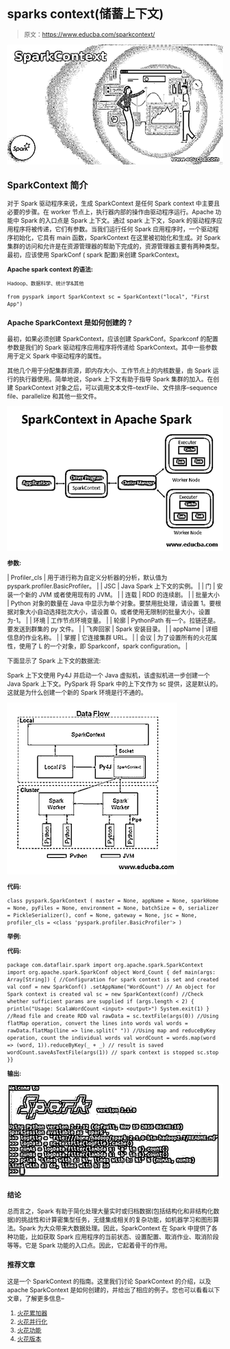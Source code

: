 # sparks context(储蓄上下文)

> 原文：<https://www.educba.com/sparkcontext/>

![SparkContext](img/0cbb3d6c39e178e687014cd5cc084df8.png)



## SparkContext 简介

对于 Spark 驱动程序来说，生成 SparkContext 是任何 Spark context 中主要且必要的步骤。在 worker 节点上，执行器内部的操作由驱动程序运行。Apache 功能中 Spark 的入口点是 Spark 上下文。通过 spark 上下文，Spark 的驱动程序应用程序将被传递，它们有参数。当我们运行任何 Spark 应用程序时，一个驱动程序初始化，它具有 main 函数，SparkContext 在这里被初始化和生成。对 Spark 集群的访问和允许是在资源管理器的帮助下完成的，资源管理器主要有两种类型。最初，应该使用 SparkConf ( spark 配置)来创建 SparkContext。

**Apache spark context 的语法:**

<small>Hadoop、数据科学、统计学&其他</small>

`from pyspark import SparkContext
sc = SparkContext("local", "First App")`

### Apache SparkContext 是如何创建的？

最初，如果必须创建 SparkContext，应该创建 SparkConf。Sparkconf 的配置参数是我们的 Spark 驱动程序应用程序将传递给 SparkContext。其中一些参数用于定义 Spark 中驱动程序的属性。

其他几个用于分配集群资源，即内存大小、工作节点上的内核数量，由 Spark 运行的执行器使用。简单地说，Spark 上下文有助于指导 Spark 集群的加入。在创建 SparkContext 对象之后，可以调用文本文件–textFile、文件排序–sequence file、parallelize 和其他一些文件。

![How Apache Spark Context is created](img/bb1e497193fccea9a59152ce761c4d16.png)



**参数:**

| Profiler_cls | 用于进行称为自定义分析器的分析，默认值为 pyspark.profiler.BasicProfiler。 |
| JSC | Java Spark 上下文的实例。 |
| 门 | 安装一个新的 JVM 或者使用现有的 JVM。 |
| 连载 | RDD 的连续剧。 |
| 批量大小 | Python 对象的数量在 Java 中显示为单个对象。要禁用批处理，请设置 1。要根据对象大小自动选择批次大小，请设置 0。或者使用无限制的批量大小，设置为-1。 |
| 环境 | 工作节点环境变量。 |
| 轮廓 | PythonPath 有一个。拉链还是。要发送到群集的 py 文件。 |
| 飞奔回家 | Spark 安装目录。 |
| appName | 详细信息的作业名称。 |
| 掌握 | 它连接集群 URL。 |
| 会议 | 为了设置所有的火花属性，使用了 L 的一个对象，即 Sparkconf，spark configuration。 |

下面显示了 Spark 上下文的数据流:

Spark 上下文使用 Py4J 并启动一个 Java 虚拟机，该虚拟机进一步创建一个 Java Spark 上下文。PySpark 将 Spark 中的上下文作为 sc 提供，这是默认的。这就是为什么创建一个新的 Spark 环境是行不通的。

![the data flow of the Spark context](img/e2b908f2ad01d40ca9df01ef8cf61de7.png)



**代码:**

`class pyspark.SparkContext (
master = None,
appName = None,
sparkHome = None,
pyFiles = None,
environment = None,
batchSize = 0,
serializer = PickleSerializer(),
conf = None,
gateway = None,
jsc = None,
profiler_cls = <class 'pyspark.profiler.BasicProfiler'>
)`

**举例:**

**代码:**

`package com.dataflair.spark
import org.apache.spark.SparkContext
import org.apache.spark.SparkConf
object Word_Count {
def main(args: Array[String]) {
//Configuration for spark context is set and created
val conf = new SparkConf()
.setAppName("WordCount")
// An object for Spark context is created
val sc = new SparkContext(conf)
//Check whether sufficient params are supplied
if (args.length < 2) {
println("Usage: ScalaWordCount <input> <output>")
System.exit(1)
}
//Read file and create RDD
val rawData = sc.textFile(args(0))
//Using flatMap operation, convert the lines into words
val words = rawData.flatMap(line => line.split(" "))
//Using map and reduceByKey operation, count the individual words
val wordCount = words.map(word => (word, 1)).reduceByKey(_ + _)
// result is saved
wordCount.saveAsTextFile(args(1))
// spark context is stopped
sc.stop
}}`

**输出:**

![SparkContext](img/81bbda230c71019c7cfec8f155ba5bf6.png)



### 结论

总而言之，Spark 有助于简化处理大量实时或归档数据(包括结构化和非结构化数据)的挑战性和计算密集型任务，无缝集成相关的复杂功能，如机器学习和图形算法。Spark 为大众带来大数据处理。因此，SparkContext 在 Spark 中提供了各种功能，比如获取 Spark 应用程序的当前状态、设置配置、取消作业、取消阶段等等。它是 Spark 功能的入口点。因此，它起着骨干的作用。

### 推荐文章

这是一个 SparkContext 的指南。这里我们讨论 SparkContext 的介绍，以及 apache SparkContext 是如何创建的，并给出了相应的例子。您也可以看看以下文章，了解更多信息–

1.  [火花累加器](https://www.educba.com/spark-accumulator/)
2.  [火花并行化](https://www.educba.com/spark-parallelize/)
3.  [火花功能](https://www.educba.com/spark-functions/)
4.  [火花版本](https://www.educba.com/spark-versions/)





